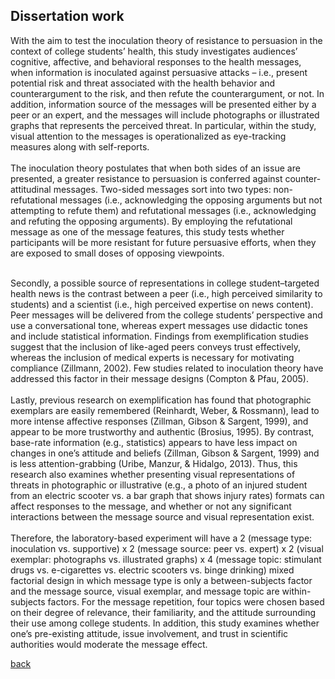 

## Dissertation work 

With the aim to test the inoculation theory of resistance to persuasion in the context of college students’ health, this study investigates audiences’ cognitive, affective, and behavioral responses to the health messages, when information is inoculated against persuasive attacks – i.e., present potential risk and threat associated with the health behavior and counterargument to the risk, and then refute the counterargument, or not. In addition, information source of the messages will be presented either by a peer or an expert, and the messages will include photographs or illustrated graphs that represents the perceived threat. In particular, within the study, visual attention to the messages is operationalized as eye-tracking measures along with self-reports.
<br><br>
The inoculation theory postulates that when both sides of an issue are presented, a greater resistance to persuasion is conferred against counter-attitudinal messages. Two-sided messages sort into two types: non-refutational messages (i.e., acknowledging the opposing arguments but not attempting to refute them) and refutational messages (i.e., acknowledging and refuting the opposing arguments). By employing the refutational message as one of the message features, this study tests whether participants will be more resistant for future persuasive efforts, when they are exposed to small doses of opposing viewpoints. <br><br>

Secondly, a possible source of representations in college student–targeted health news is the contrast between a peer (i.e., high perceived similarity to students) and a scientist (i.e., high perceived expertise on news content). Peer messages will be delivered from the college students’ perspective and use a conversational tone, whereas expert messages use didactic tones and include statistical information. Findings from exemplification studies suggest that the inclusion of like-aged peers conveys trust effectively, whereas the inclusion of medical experts is necessary for motivating compliance (Zillmann, 2002). Few studies related to inoculation theory have addressed this factor in their message designs (Compton & Pfau, 2005). 
<br><br>
Lastly, previous research on exemplification has found that photographic exemplars are easily remembered (Reinhardt, Weber, & Rossmann), lead to more intense affective responses (Zillman, Gibson & Sargent, 1999), and appear to be more trustworthy and authentic (Brosius, 1995). By contrast, base-rate information (e.g., statistics) appears to have less impact on changes in one’s attitude and beliefs (Zillman, Gibson & Sargent, 1999) and is less attention-grabbing (Uribe, Manzur, & Hidalgo, 2013). Thus, this research also examines whether presenting visual representations of threats in photographic or illustrative (e.g., a photo of an injured student from an electric scooter vs. a bar graph that shows injury rates) formats can affect responses to the message, and whether or not any significant interactions between the message source and visual representation exist. 
<br><br>
Therefore, the laboratory-based experiment will have a 2 (message type: inoculation vs. supportive) x 2 (message source: peer vs. expert) x 2 (visual exemplar: photographs vs. illustrated graphs) x 4 (message topic: stimulant drugs vs. e-cigarettes vs. electric scooters vs. binge drinking) mixed factorial design in which message type is only a between-subjects factor and the message source, visual exemplar, and message topic are within-subjects factors. For the message repetition, four topics were chosen based on their degree of relevance, their familiarity, and the attitude surrounding their use among college students. In addition, this study examines whether one’s pre-existing attitude, issue involvement, and trust in scientific authorities would moderate the message effect. 


[back](./)



